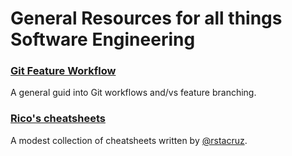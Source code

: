 # General Resources for all things Software Engineering

### [Git Feature Workflow](https://gist.github.com/blackfalcon/8428401)

A general guid into Git workflows and/vs feature branching.

### [Rico's cheatsheets](https://devhints.io/)

A modest collection of cheatsheets written by [@rstacruz](https://ricostacruz.com/).
